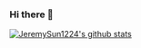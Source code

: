 ### Hi there 👋

<!--
**JeremySun1224/JeremySun1224** is a ✨ _special_ ✨ repository because its `README.md` (this file) appears on your GitHub profile.

Here are some ideas to get you started:

- 🔭 I’m currently working on ...
- 🌱 I’m currently learning ...
- 👯 I’m looking to collaborate on ...
- 🤔 I’m looking for help with ...
- 💬 Ask me about ...
- 📫 How to reach me: ...
- 😄 Pronouns: ...
- ⚡ Fun fact: ...
-->
[![JeremySun1224's github stats](https://github-readme-stats.vercel.app/api?username=JeremySun1224&theme=dracula)](https://github.com/JeremySun1224/github-readme-stats)
